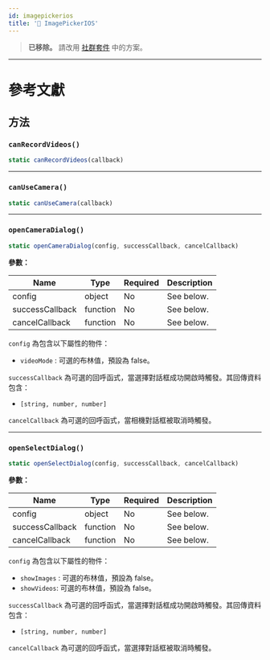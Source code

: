 ```yaml
---
id: imagepickerios
title: '🚧 ImagePickerIOS'
---
```


> **已移除。** 請改用 [社群套件](https://reactnative.directory/?search=image+picker) 中的方案。

---

# 參考文獻

## 方法

### `canRecordVideos()`

```jsx
static canRecordVideos(callback)
```

---

### `canUseCamera()`

```jsx
static canUseCamera(callback)
```

---

### `openCameraDialog()`

```jsx
static openCameraDialog(config, successCallback, cancelCallback)
```

**參數：**

| Name            | Type     | Required | Description |
| --------------- | -------- | -------- | ----------- |
| config          | object   | No       | See below.  |
| successCallback | function | No       | See below.  |
| cancelCallback  | function | No       | See below.  |

`config` 為包含以下屬性的物件：

- `videoMode` : 可選的布林值，預設為 false。

`successCallback` 為可選的回呼函式，當選擇對話框成功開啟時觸發。其回傳資料包含：

- `[string, number, number]`

`cancelCallback` 為可選的回呼函式，當相機對話框被取消時觸發。

---

### `openSelectDialog()`

```jsx
static openSelectDialog(config, successCallback, cancelCallback)
```

**參數：**

| Name            | Type     | Required | Description |
| --------------- | -------- | -------- | ----------- |
| config          | object   | No       | See below.  |
| successCallback | function | No       | See below.  |
| cancelCallback  | function | No       | See below.  |

`config` 為包含以下屬性的物件：

- `showImages` : 可選的布林值，預設為 false。
- `showVideos`: 可選的布林值，預設為 false。

`successCallback` 為可選的回呼函式，當選擇對話框成功開啟時觸發。其回傳資料包含：

- `[string, number, number]`

`cancelCallback` 為可選的回呼函式，當選擇對話框被取消時觸發。